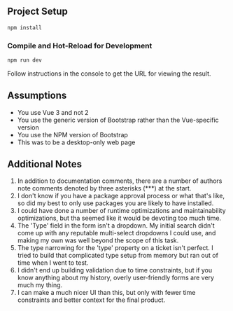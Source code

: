 ## Project Setup

```sh
npm install
```

### Compile and Hot-Reload for Development

```sh
npm run dev
```
Follow instructions in the console to get the URL for viewing the result.

## Assumptions
- You use Vue 3 and not 2
- You use the generic version of Bootstrap rather than the Vue-specific version
- You use the NPM version of Bootstrap
- This was to be a desktop-only web page

## Additional Notes
1. In addition to documentation comments, there are a number of authors note comments denoted by three asterisks (***) at the start.
2. I don't know if you have a package approval process or what that's like, so did my best to only use packages you are likely to have installed.
3. I could have done a number of runtime optimizations and maintainability optimizations, but tha seemed like it would be devoting too much time.
4. The 'Type' field in the form isn't a dropdown. My initial search didn't come up with any reputable multi-select dropdowns I could use, and making my own was well beyond the scope of this task.
5. The type narrowing for the 'type' property on a ticket isn't perfect. I tried to build that complicated type setup from memory but ran out of time when I went to test.
6. I didn't end up building validation due to time constraints, but if you know anything about my history, overly user-friendly forms are very much my thing.
7. I can make a much nicer UI than this, but only with fewer time constraints and better context for the final product.
